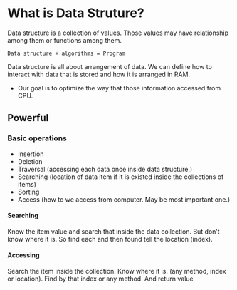 # What is Data Struture?

Data structure is a collection of values. 
Those values may have relationship among them or functions among them.



` Data structure + algorithms = Program `




Data structure is all about arrangement of data. We can define how to interact with data that is stored  and how it is  arranged in RAM.

* Our goal is to optimize the way that those information accessed from CPU.


## Powerful


### Basic operations 

* Insertion
* Deletion
* Traversal (accessing each data once inside data structure.)
* Searching (location of data item if it is existed inside the collections of items)
* Sorting
* Access (how to we access from computer. May be most important one.)


#### Searching
Know the item value and search that inside the data collection. But don’t know where it is. 
So find each and then found tell the location (index).

#### Accessing
Search the item inside the collection. Know where it is. (any method, index or location).
Find by that index or any method. And return value
